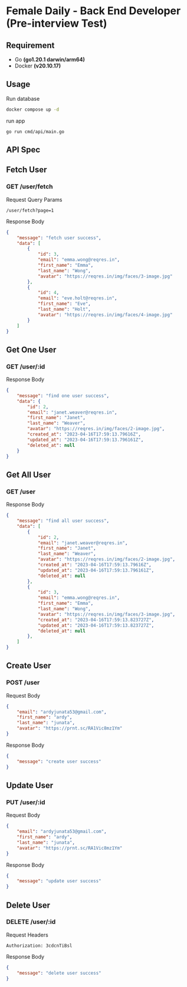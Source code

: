 # Female Daily - Back End Developer (Pre-interview Test)

## Requirement

- Go **(go1.20.1 darwin/arm64)**
- Docker **(v20.10.17)**

## Usage

Run database

```bash
docker compose up -d
```

run app

```
go run cmd/api/main.go
```


## API Spec

## Fetch User

### GET /user/fetch

Request Query Params

```
/user/fetch?page=1
```

Response Body

```json
{
    "message": "fetch user success",
    "data": [
        {
            "id": 3,
            "email": "emma.wong@reqres.in",
            "first_name": "Emma",
            "last_name": "Wong",
            "avatar": "https://reqres.in/img/faces/3-image.jpg"
        },
        {
            "id": 4,
            "email": "eve.holt@reqres.in",
            "first_name": "Eve",
            "last_name": "Holt",
            "avatar": "https://reqres.in/img/faces/4-image.jpg"
        }
    ]
}
```
## Get One User

### GET /user/:id

Response Body

```json
{
    "message": "find one user success",
    "data": {
        "id": 2,
        "email": "janet.weaver@reqres.in",
        "first_name": "Janet",
        "last_name": "Weaver",
        "avatar": "https://reqres.in/img/faces/2-image.jpg",
        "created_at": "2023-04-16T17:59:13.79616Z",
        "updated_at": "2023-04-16T17:59:13.796161Z",
        "deleted_at": null
    }
}
```

## Get All User

### GET /user

Response Body

```json
{
    "message": "find all user success",
    "data": [
        {
            "id": 2,
            "email": "janet.weaver@reqres.in",
            "first_name": "Janet",
            "last_name": "Weaver",
            "avatar": "https://reqres.in/img/faces/2-image.jpg",
            "created_at": "2023-04-16T17:59:13.79616Z",
            "updated_at": "2023-04-16T17:59:13.796161Z",
            "deleted_at": null
        },
        {
            "id": 3,
            "email": "emma.wong@reqres.in",
            "first_name": "Emma",
            "last_name": "Wong",
            "avatar": "https://reqres.in/img/faces/3-image.jpg",
            "created_at": "2023-04-16T17:59:13.823727Z",
            "updated_at": "2023-04-16T17:59:13.823727Z",
            "deleted_at": null
        },
    ]
}
```

## Create User

### POST /user

Request Body

```json
{
    "email": "ardyjunata53@gmail.com",
    "first_name": "ardy",
    "last_name": "junata",
    "avatar": "https://prnt.sc/RA1Vic8mz1Ym"
}
```

Response Body

```json
{
    "message": "create user success"
}
```

## Update User

### PUT /user/:id

Request Body

```json
{
    "email": "ardyjunata53@gmail.com",
    "first_name": "ardy",
    "last_name": "junata",
    "avatar": "https://prnt.sc/RA1Vic8mz1Ym"
}
```

Response Body

```json
{
    "message": "update user success"
}
```

## Delete User

### DELETE /user/:id

Request Headers
```
Authorization: 3cdcnTiBsl
```

Response Body

```json
{
    "message": "delete user success"
}
```
